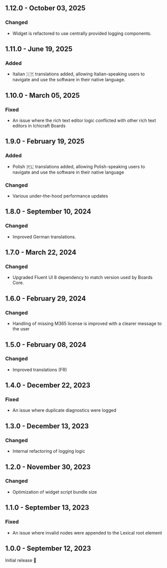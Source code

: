 ## 1.12.0 - October 03, 2025

### Changed
- Widget is refactored to use centrally provided logging components.

## 1.11.0 - June 19, 2025

### Added
- Italian 🇮🇹 translations added, allowing Italian-speaking users to navigate and use the software in their native language.

## 1.10.0 - March 05, 2025

### Fixed
- An issue where the rich text editor logic conflicted with other rich text editors in Ichicraft Boards

## 1.9.0 - February 19, 2025

### Added
- Polish 🇵🇱 translations added, allowing Polish-speaking users to navigate and use the software in their native language

### Changed
- Various under-the-hood performance updates 

## 1.8.0 - September 10, 2024

### Changed
- Improved German translations.

## 1.7.0 - March 22, 2024

### Changed
- Upgraded Fluent UI 8 dependency to match version used by Boards Core.

## 1.6.0 - February 29, 2024

### Changed
- Handling of missing M365 license is improved with a clearer message to the user

## 1.5.0 - February 08, 2024

### Changed
- Improved translations (FR)

## 1.4.0 - December 22, 2023

### Fixed
- An issue where duplicate diagnostics were logged

## 1.3.0 - December 13, 2023

### Changed
- Internal refactoring of logging logic


## 1.2.0 - November 30, 2023

### Changed
- Optimization of widget script bundle size

## 1.1.0 - September 13, 2023

### Fixed
- An issue where invalid nodes were appended to the Lexical root element

## 1.0.0 - September 12, 2023

Initial release 🚀

